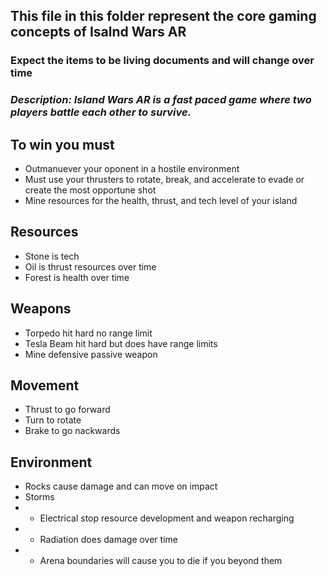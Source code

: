 ## This file in this folder represent the core gaming concepts of Isalnd Wars AR
### Expect the items to be living documents and will change over time

### *Description: Island Wars AR is a fast paced game where two players battle each other to survive.*
## To win you must
- Outmanuever your oponent in a hostile environment
- Must use your thrusters to rotate, break, and accelerate to evade or create the most opportune shot
- Mine resources for the health, thrust, and tech level of your island


## Resources
- Stone is tech
- Oil is thrust resources over time
- Forest is health over time

## Weapons
- Torpedo hit hard no range limit
- Tesla Beam hit hard but does have range limits
- Mine defensive passive weapon

## Movement
- Thrust to go forward
- Turn to rotate
- Brake to go nackwards

## Environment
- Rocks cause damage and can move on impact
- Storms
- - Electrical stop resource development and weapon recharging
- - Radiation does damage over time
- - Arena boundaries will cause you to die if you beyond them

